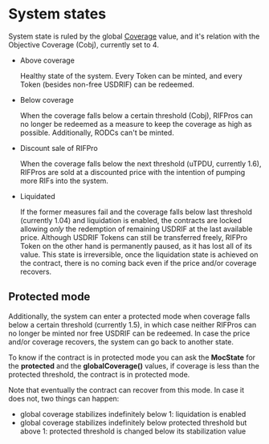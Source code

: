 # System states

System state is ruled by the global [Coverage](main-concepts.md#coverage) value, and it's relation with the Objective Coverage (Cobj), currently set to 4.

- Above coverage

  Healthy state of the system. Every Token can be minted, and every Token (besides non-free USDRIF) can be redeemed.

- Below coverage

  When the coverage falls below a certain threshold (Cobj), RIFPros can no longer be redeemed as a measure to keep the coverage as high as possible.
  Additionally, RODCs can't be minted.

- Discount sale of RIFPro

  When the coverage falls below the next threshold (uTPDU, currently 1.6), RIFPros are sold at a discounted price with the intention of pumping more RIFs into the system.

- Liquidated

  If the former measures fail and the coverage falls below last threshold (currently 1.04) and liquidation is enabled, the contracts are locked allowing _only_ the redemption of remaining USDRIF at the last available price.
  Although USDRIF Tokens can still be transferred freely, RIFPro Token on the other hand is permanently paused, as it has lost all of its value.
  This state is irreversible, once the liquidation state is achieved on the contract, there is no coming back even if the price and/or coverage recovers.

## Protected mode

Additionally, the system can enter a protected mode when coverage falls below a certain threshold (currently 1.5), in which case neither RIFPros can no longer be minted nor free USDRIF can be redeemed. In case the price and/or coverage recovers, the system can go back to another state.

To know if the contract is in protected mode you can ask the **MocState** for the **protected** and the **globalCoverage()** values, if coverage is less than the protected threshold, the contract is in protected mode.

Note that eventually the contract can recover from this mode. In case it does not, two things can happen:
- global coverage stabilizes indefinitely below 1: liquidation is enabled
- global coverage stabilizes indefinitely below protected threshold but above 1: protected threshold is changed below its stabilization value